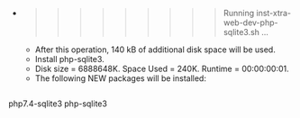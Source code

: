 * >>>>>>>>> Running inst-xtra-web-dev-php-sqlite3.sh ...
  * After this operation, 140 kB of additional disk space will be used.
  * Install php-sqlite3.
  * Disk size = 6888648K. Space Used = 240K. Runtime = 00:00:00:01.
  * The following NEW packages will be installed:
  ```bash
php7.4-sqlite3 php-sqlite3
  ```
